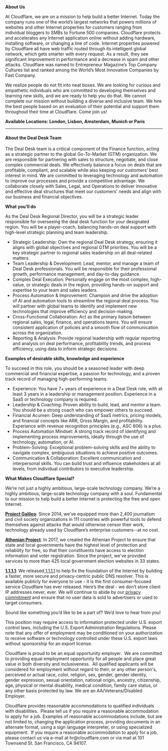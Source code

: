 <div class="content-intro">
	<div><strong>About Us</strong></div>
	<div>
		<p>At Cloudflare, we are on a mission to help build a better Internet. Today the company runs one of the world’s largest networks that powers millions of websites and other Internet properties for customers ranging from individual bloggers to SMBs to Fortune 500 companies. Cloudflare protects and accelerates any Internet application online without adding hardware, installing software, or changing a line of code. Internet properties powered by Cloudflare all have web traffic routed through its intelligent global network, which gets smarter with every request. As a result, they see significant improvement in performance and a decrease in spam and other attacks. Cloudflare was named to Entrepreneur Magazine’s Top Company Cultures list and ranked among the World’s Most Innovative Companies by Fast Company.&nbsp;</p>
		<p><span style="font-weight: 400;">We realize people do not fit into neat boxes. We are looking for curious and empathetic individuals who are committed to developing themselves and learning new skills, and we are ready to help you do that. We cannot complete our mission without building a diverse and inclusive team. We hire the best people based on an evaluation of their potential and support them throughout their time at Cloudflare. Come join us!&nbsp;</span></p>
	</div>
</div>
<p><strong>Available Locations: London, Lisbon, Amsterdam, Munich or Paris</strong></p>
<hr>
<h4><strong>About the Deal Desk Team</strong></h4>
<p>The Deal Desk team is a critical component of the Finance function, acting as a strategic partner to the global Go-To-Market (GTM) organization. We are responsible for partnering with sales to structure, negotiate, and close complex commercial deals. We effectively balance a focus on deals that are profitable, compliant, and scalable while also keeping our customers’ best interest in mind. We are committed to leveraging technology and automation to improve our processes and provide a competitive advantage. We collaborate closely with Sales, Legal, and Operations to deliver innovative and effective deal structures that meet our customers' needs and align with our business and financial objectives.</p>
<p><strong>What you’ll do</strong></p>
<p>As the Deal Desk Regional Director, you will be a strategic leader responsible for overseeing the deal desk function for your designated region. You will be a player-coach, balancing hands-on deal support with high-level strategic planning and team leadership.</p>
<ul>
	<li>Strategic Leadership: Own the regional Deal Desk strategy, ensuring it aligns with global objectives and regional GTM priorities. You will be a key strategic partner to regional sales leadership on all deal-related matters.</li>
	<li>Team Leadership &amp; Development: Lead, mentor, and manage a team of Deal Desk professionals. You will be responsible for their professional growth, performance management, and day-to-day guidance.</li>
	<li>Complex Deal Execution: Personally engage on the most complex, high-value, or strategic deals in the region, providing hands-on support and expertise to your team and sales leaders.</li>
	<li>Process Automation &amp; Improvement: Champion and drive the adoption of AI and automation tools to streamline the regional deal process. You will partner with global teams to identify and implement new technologies that improve efficiency and decision-making.</li>
	<li>Cross-Functional Collaboration: Act as the primary liaison between regional sales, legal, finance, and operations teams. You will ensure consistent application of policies and a smooth flow of communication across the organization.</li>
	<li>Reporting &amp; Analysis: Provide regional leadership with regular reporting and analysis on deal performance, profitability trends, and process efficiency, using data to inform strategic decisions.</li>
</ul>
<p><strong>Examples of desirable skills, knowledge and experience</strong></p>
<p>To succeed in this role, you should be a seasoned leader with deep commercial and financial expertise, a passion for technology, and a proven track record of managing high-performing teams.</p>
<ul>
	<li>Experience: You have 7+ years of experience in a Deal Desk role, with at least 3 years in a leadership or management position. Experience in a SaaS or technology company is required.</li>
	<li>Leadership &amp; Coaching: Proven ability to build, lead, and mentor a team. You should be a strong coach who can empower others to succeed.</li>
	<li>Financial Acumen: Deep understanding of SaaS metrics, pricing models, and financial concepts like ARR, Gross Margin, and profitability. Experience with revenue recognition principles (e.g., ASC 606) is a plus.</li>
	<li>Process Automation Mindset: A strong track record of identifying and implementing process improvements, ideally through the use of technology, automation, or AI.</li>
	<li>Problem-Solving: Exceptional problem-solving skills and the ability to navigate complex, ambiguous situations to achieve positive outcomes.</li>
	<li>Communication &amp; Collaboration: Excellent communication and interpersonal skills. You can build trust and influence stakeholders at all levels, from individual contributors to executive leadership.</li>
</ul>
<div class="content-conclusion">
	<p><strong>What Makes Cloudflare Special?</strong></p>
	<p><span style="font-weight: 400;">We’re not just a highly ambitious, large-scale technology company. We’re a highly ambitious, large-scale technology company with a soul. Fundamental to our mission to help build a better Internet is protecting the free and open Internet.</span></p>
	<p><a href="https://blog.cloudflare.com/protecting-free-expression-online/"><strong>Project Galileo</strong></a><span style="font-weight: 400;">: Since 2014, we've equipped more than 2,400 journalism and civil society organizations in 111 countries with powerful tools to defend themselves against attacks that would otherwise censor their work, technology already used by Cloudflare’s enterprise customers--at no cost.</span></p>
	<p><strong><a href="https://www.cloudflare.com/athenian/">Athenian Project</a></strong><span style="font-weight: 400;">: In 2017, we created the Athenian Project to ensure that state and local governments have the highest level of protection and reliability for free, so that their constituents have access to election information and voter registration. Since the project, we've provided services to more than 425 local government election websites in 33 states.</span></p>
	<p><a href="https://1.1.1.1/"><strong>1.1.1.1</strong></a><span style="font-weight: 400;">: We released</span><a href="https://1.1.1.1/"> <span style="font-weight: 400;">1.1.1.1</span></a><span style="font-weight: 400;"> to help fix the foundation of the Internet by building a faster, more secure and privacy-centric public DNS resolver. This is available publicly for everyone to use - it is the first consumer-focused service Cloudflare has ever released. Here’s the deal - we don’t store client IP addresses never, ever. We will continue to abide by our</span><a href="https://developers.cloudflare.com/1.1.1.1/privacy/public-dns-resolver"> privacy commitment</a><span style="font-weight: 400;"> and ensure that no user data is sold to advertisers or used to target consumers.</span></p>
	<p><span style="font-weight: 400;">Sound like something you’d like to be a part of? We’d love to hear from you!</span></p>
	<p><span style="font-weight: 400;">This position may require access to information protected under U.S. export control laws, including the U.S. Export Administration Regulations. Please note that any offer of employment may be conditioned on your authorization to receive software or technology controlled under these U.S. export laws without sponsorship for an export license.</span></p>
	<p><span style="font-weight: 400;">Cloudflare is proud to be an equal opportunity employer. &nbsp;We are committed to providing equal employment opportunity for all people and place great value in both diversity and inclusiveness. &nbsp;All qualified applicants will be considered for employment without regard to their, or any other person's, perceived or actual</span> <span style="font-weight: 400;">race, color, religion, sex, gender, gender identity, gender expression, sexual orientation, national origin, ancestry, citizenship, age, physical or mental disability, medical condition, family care status, or any other basis protected by law. </span><span style="font-weight: 400;">We are an AA/Veterans/Disabled Employer.</span></p>
	<p><span style="font-weight: 400;">Cloudflare provides reasonable accommodations to qualified individuals with disabilities. &nbsp;Please tell us if you require a reasonable accommodation to apply for a job. Examples of reasonable accommodations include, but are not limited to, changing the application process, providing documents in an alternate format, using a sign language interpreter, or using specialized equipment. &nbsp;If you require a reasonable accommodation to apply for a job, please contact us via e-mail at </span><span style="font-weight: 400;">hr@cloudflare.com</span><span style="font-weight: 400;"> or via mail at 101 Townsend St. San Francisco, CA 94107.</span></p>
</div>